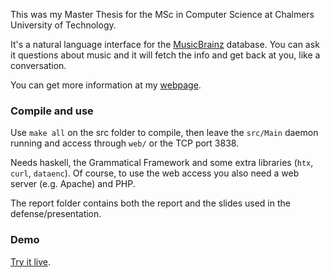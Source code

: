 This was my Master Thesis for the MSc in Computer Science at Chalmers University of Technology.

It's a natural language interface for the [MusicBrainz](http://musicbrainz.org/) database. You can ask it questions about music and it will fetch the info and get back at you, like a conversation.

You can get more information at my [webpage](http://diz.es/education/msc/thesis/).

### Compile and use

Use `make all` on the src folder to compile, then leave the `src/Main` daemon running and access through `web/` or the TCP port 3838.

Needs haskell, the Grammatical Framework and some extra libraries (`htx`, `curl`, `dataenc`). Of course, to use the web access you also need a web server (e.g. Apache) and PHP.

The report folder contains both the report and the slides used in the defense/presentation.

### Demo

[Try it live](http://diz.es/education/msc/thesis/demo).